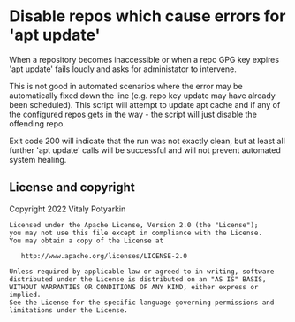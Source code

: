 # Disable repos which cause errors for 'apt update'

When a repository becomes inaccessible or when a repo GPG key expires
'apt update' fails loudly and asks for administator to intervene.

This is not good in automated scenarios where the error may be automatically
fixed down the line (e.g. repo key update may have already been scheduled).
This script will attempt to update apt cache and if any of the configured
repos gets in the way - the script will just disable the offending repo.

Exit code 200 will indicate that the run was not exactly clean, but at
least all further 'apt update' calls will be successful and will not prevent
automated system healing.


## License and copyright

Copyright 2022 Vitaly Potyarkin

    Licensed under the Apache License, Version 2.0 (the "License");
    you may not use this file except in compliance with the License.
    You may obtain a copy of the License at

       http://www.apache.org/licenses/LICENSE-2.0

    Unless required by applicable law or agreed to in writing, software
    distributed under the License is distributed on an "AS IS" BASIS,
    WITHOUT WARRANTIES OR CONDITIONS OF ANY KIND, either express or implied.
    See the License for the specific language governing permissions and
    limitations under the License.
